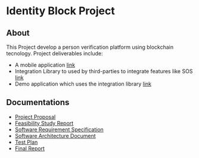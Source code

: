 # Identity Block Project

## About
This Project develop a person verification platform using blockchain tecnology.
Project deliverables include:
* A mobile application [link](https://github.com/IdentityBlock/iBlockApp/releases/tag/v1.1.1)
* Integration Library to used by third-parties to integrate features like SOS [link](https://www.npmjs.com/package/iblock-verifier)
* Demo application which uses the integration library [link](https://iblock-verifier-demo.herokuapp.com/)

## Documentations
* [Project Proposal](https://github.com/IdentityBlock/.github/blob/main/documentation/01%20-%20Project%20Proposal.pdf)
* [Feasibility Study Report](https://github.com/IdentityBlock/.github/blob/main/documentation/02%20-%20Feasibility%20Study.pdf)
* [Software Requirement Specification](https://github.com/IdentityBlock/.github/blob/main/documentation/03%20-%20Software%20Requirements%20Specification.docx.pdf)
* [Software Architecture Document](https://github.com/IdentityBlock/.github/blob/main/documentation/04%20-%20Software%20Architecture%20Document.pdf)
* [Test Plan](https://github.com/IdentityBlock/.github/blob/main/documentation/05%20-%20Test%20Plan.pdf)
* [Final Report](https://github.com/IdentityBlock/.github/blob/main/documentation/06%20-%20Final%20Report.pdf)
